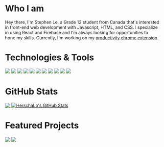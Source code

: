 <!-- More info, tips and tricks for making GitHub Profile README can be found in my article at https://towardsdatascience.com/build-a-stunning-readme-for-your-github-profile-9b80434fe5d7 -->

# Who I am

Hey there, I'm Stephen Le, a Grade 12 student from Canada that's interested in front-end web development with Javascript, HTML, and CSS. I specialize in using React and Firebase and I'm always looking for opportunities to hone my skills. Currently, I'm working on my <a href="https://github.com/HerschaLo/Monitor">productivity chrome extension</a>. 

# Technologies & Tools
![](https://img.shields.io/badge/-ReactJS-202020?logo=react)
![](https://img.shields.io/badge/-Javascript-202020?logo=javascript)
![](https://img.shields.io/badge/-Firebase-202020?logo=firebase)
![](https://img.shields.io/badge/-NodeJS-202020?logo=node.js)
![](https://img.shields.io/badge/-HTML-202020?logo=html5)
![](https://img.shields.io/badge/-CSS-202020?logo=css3)
![](https://img.shields.io/badge/-Gatsby-202020?logo=gatsby)
![](https://img.shields.io/badge/-MongoDB-202020?logo=mongodb)
![](https://img.shields.io/badge/-Typescript-202020?logo=typescript)
![](https://img.shields.io/badge/-Mocha-202020?logo=mocha)
![](https://img.shields.io/badge/-Chai-202020?logo=chai)
# GitHub Stats

<a href="https://github.com/HerschaLo/HerschaLo">
  <img align="center" src="https://github-readme-stats.vercel.app/api/top-langs/?username=HerschaLo&hide=java,tex&title_color=ffffff&text_color=c9cacc&icon_color=2bbc8a&bg_color=1d1f21&langs_count=3" />
</a>
<a href="https://github.com/HerschaLo/HerschaLo">
  <img align="center" src="https://github-readme-stats.vercel.app/api?username=HerschaLo&show_icons=true&line_height=27&count_private=true&title_color=ffffff&text_color=c9cacc&icon_color=2bbc8a&bg_color=1d1f21" alt="HerschaLo's GitHub Stats" />
</a>

# Featured Projects
<a href="https://github.com/HerschaLo/Monitor">
  <img align="center" src="https://github-readme-stats.vercel.app/api/pin/?username=HerschaLo&repo=monitor&title_color=ffffff&text_color=c9cacc&icon_color=2bbc8a&bg_color=1d1f21" />
</a>
<a href="https://github.com/HerschaLo/Shopify-frontend-challenge">
  <img align="center" src="https://github-readme-stats.vercel.app/api/pin/?username=HerschaLo&repo=shopify-frontend-challenge&title_color=ffffff&text_color=c9cacc&icon_color=2bbc8a&bg_color=1d1f21" />
</a>



 

